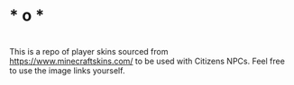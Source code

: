 #
# * o *
#

This is a repo of player skins sourced from https://www.minecraftskins.com/ to be used with Citizens NPCs.
Feel free to use the image links yourself.

